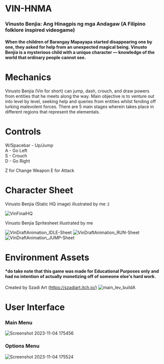 # VIN-HNMA
### Vinusto Benjia: Ang Hinagpis ng mga Andagaw (A Filipino folklore inspired videogame)

#### When the children of Barangay Mapayapa started disappearing one by one, they asked for help from an unexpected magical being. Vinusto Benjia is a mysterious child with a unique character — knowledge of the world that ordinary people cannot see. 

# Mechanics
Vinusto Benjia (Vin for short) can jump, dash, crouch, and draw powers from entities that he meets along the way. Main objective is to venture out into level by level, seeking help and queries from entities whilst fending off lurking malevolent forces. There are 5 main stages wherein takes place in different regions that represent the elementals.

# Controls 
W/Spacebar - Up/Jump <br>
A - Go Left <br>
S - Crouch <br>
D - Go Right <br>

Z for Change Weapon
E for Attack

# Character Sheet
Vinusto Benjia (Static HQ image) illustrated by me :) 

![VinFinalHQ](https://github.com/DrinSom/VIN-HNMA/assets/151276516/9feed587-8c03-49cb-baec-e1835b79605d)

Vinusto Benjia Spritesheet illustrated by me 

![VinDraftAnimation_IDLE-Sheet](https://github.com/DrinSom/VIN-HNMA/assets/151276516/7db913a0-e24d-46a4-b7f1-e56b14e3baf6)
![VinDraftAnimation_RUN-Sheet](https://github.com/DrinSom/VIN-HNMA/assets/151276516/6d98ceaf-d3ff-41c3-ab04-0f63b202cb7f)
![VinDraftAnimation_JUMP-Sheet](https://github.com/DrinSom/VIN-HNMA/assets/151276516/02928f8b-acfa-4af5-aff4-e6b87f0fcd99)

# Environment Assets 
#### *do take note that this game was made for Educational Purposes only and had no intention of actually monetizing off of someone else's hard work. 

Created by Szadi Art (https://szadiart.itch.io/)
![main_lev_buildA](https://github.com/DrinSom/VIN-HNMA/assets/151276516/ace848f8-7ab6-4d2b-a6fd-98d691617978)

# User Interface 
### Main Menu 
![Screenshot 2023-11-04 175456](https://github.com/DrinSom/VIN-HNMA/assets/151276516/5cc40625-abaf-4866-8b06-b63579003ba7)

### Options Menu
![Screenshot 2023-11-04 175524](https://github.com/DrinSom/VIN-HNMA/assets/151276516/c453c959-af67-4cc0-b615-cb9c9bf4dc9b)
